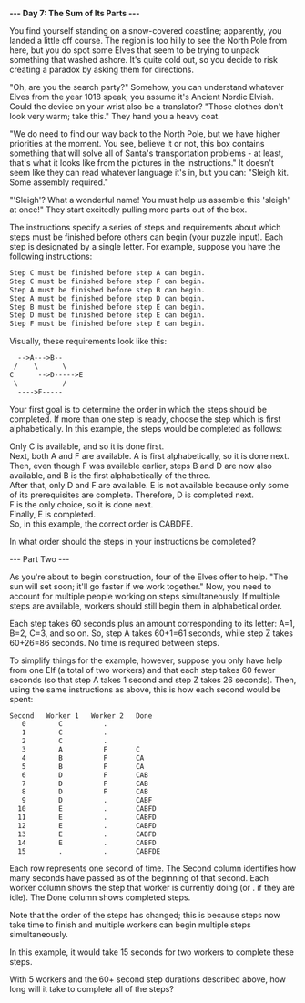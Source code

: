 __--- Day 7: The Sum of Its Parts ---__  
  
You find yourself standing on a snow-covered coastline; apparently, you landed a little off course. The region is too hilly to see the North Pole from here, but you do spot some Elves that seem to be trying to unpack something that washed ashore. It's quite cold out, so you decide to risk creating a paradox by asking them for directions.  
  
"Oh, are you the search party?" Somehow, you can understand whatever Elves from the year 1018 speak; you assume it's Ancient Nordic Elvish. Could the device on your wrist also be a translator? "Those clothes don't look very warm; take this." They hand you a heavy coat.  
  
"We do need to find our way back to the North Pole, but we have higher priorities at the moment. You see, believe it or not, this box contains something that will solve all of Santa's transportation problems - at least, that's what it looks like from the pictures in the instructions." It doesn't seem like they can read whatever language it's in, but you can: "Sleigh kit. Some assembly required."  
  
"'Sleigh'? What a wonderful name! You must help us assemble this 'sleigh' at once!" They start excitedly pulling more parts out of the box.  
  
The instructions specify a series of steps and requirements about which steps must be finished before others can begin (your puzzle input). Each step is designated by a single letter. For example, suppose you have the following instructions:  
  
  ```html
Step C must be finished before step A can begin.  
Step C must be finished before step F can begin.  
Step A must be finished before step B can begin.  
Step A must be finished before step D can begin.  
Step B must be finished before step E can begin.  
Step D must be finished before step E can begin.  
Step F must be finished before step E can begin.  
```  

Visually, these requirements look like this:  
  
```html
  -->A--->B--  
 /    \      \  
C      -->D----->E  
 \           /  
  ---->F-----  
  ```  
    
Your first goal is to determine the order in which the steps should be completed. If more than one step is ready, choose the step which is first alphabetically. In this example, the steps would be completed as follows:  
  
Only C is available, and so it is done first.  
Next, both A and F are available. A is first alphabetically, so it is done next.  
Then, even though F was available earlier, steps B and D are now also available, and B is the first alphabetically of the three.  
After that, only D and F are available. E is not available because only some of its prerequisites are complete. Therefore, D is completed next.  
F is the only choice, so it is done next.  
Finally, E is completed.  
So, in this example, the correct order is CABDFE.  
  
In what order should the steps in your instructions be completed?  
  
  
--- Part Two ---  
  
As you're about to begin construction, four of the Elves offer to help. "The sun will set soon; it'll go faster if we work together." Now, you need to account for multiple people working on steps simultaneously. If multiple steps are available, workers should still begin them in alphabetical order.  
  
Each step takes 60 seconds plus an amount corresponding to its letter: A=1, B=2, C=3, and so on. So, step A takes 60+1=61 seconds, while step Z takes 60+26=86 seconds. No time is required between steps.  
  
To simplify things for the example, however, suppose you only have help from one Elf (a total of two workers) and that each step takes 60 fewer seconds (so that step A takes 1 second and step Z takes 26 seconds). Then, using the same instructions as above, this is how each second would be spent:  
  
```html
Second   Worker 1   Worker 2   Done  
   0        C          .          
   1        C          .          
   2        C          .          
   3        A          F       C  
   4        B          F       CA  
   5        B          F       CA  
   6        D          F       CAB  
   7        D          F       CAB  
   8        D          F       CAB  
   9        D          .       CABF  
  10        E          .       CABFD  
  11        E          .       CABFD  
  12        E          .       CABFD  
  13        E          .       CABFD  
  14        E          .       CABFD  
  15        .          .       CABFDE  
  ```  
    
Each row represents one second of time. The Second column identifies how many seconds have passed as of the beginning of that second. Each worker column shows the step that worker is currently doing (or . if they are idle). The Done column shows completed steps.  
  
Note that the order of the steps has changed; this is because steps now take time to finish and multiple workers can begin multiple steps simultaneously.  
  
In this example, it would take 15 seconds for two workers to complete these steps.  
  
With 5 workers and the 60+ second step durations described above, how long will it take to complete all of the steps?

